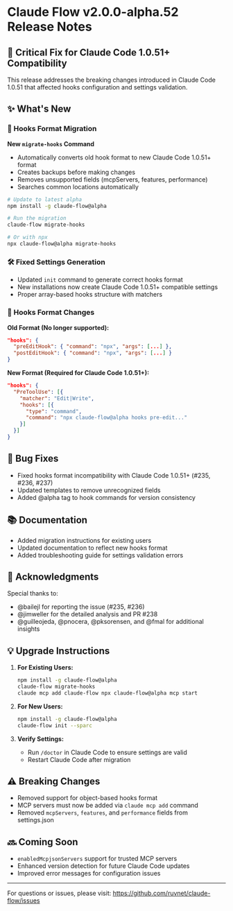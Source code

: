 # Claude Flow v2.0.0-alpha.52 Release Notes

## 🎉 Critical Fix for Claude Code 1.0.51+ Compatibility

This release addresses the breaking changes introduced in Claude Code 1.0.51 that affected hooks configuration and settings validation.

## ✨ What's New

### 🔧 Hooks Format Migration

**New `migrate-hooks` Command**
- Automatically converts old hook format to new Claude Code 1.0.51+ format
- Creates backups before making changes
- Removes unsupported fields (mcpServers, features, performance)
- Searches common locations automatically

```bash
# Update to latest alpha
npm install -g claude-flow@alpha

# Run the migration
claude-flow migrate-hooks

# Or with npx
npx claude-flow@alpha migrate-hooks
```

### 🛠️ Fixed Settings Generation

- Updated `init` command to generate correct hooks format
- New installations now create Claude Code 1.0.51+ compatible settings
- Proper array-based hooks structure with matchers

### 📝 Hooks Format Changes

**Old Format (No longer supported):**
```json
"hooks": {
  "preEditHook": { "command": "npx", "args": [...] },
  "postEditHook": { "command": "npx", "args": [...] }
}
```

**New Format (Required for Claude Code 1.0.51+):**
```json
"hooks": {
  "PreToolUse": [{
    "matcher": "Edit|Write",
    "hooks": [{
      "type": "command",
      "command": "npx claude-flow@alpha hooks pre-edit..."
    }]
  }]
}
```

## 🐛 Bug Fixes

- Fixed hooks format incompatibility with Claude Code 1.0.51+ (#235, #236, #237)
- Updated templates to remove unrecognized fields
- Added @alpha tag to hook commands for version consistency

## 📚 Documentation

- Added migration instructions for existing users
- Updated documentation to reflect new hooks format
- Added troubleshooting guide for settings validation errors

## 🙏 Acknowledgments

Special thanks to:
- @bailejl for reporting the issue (#235, #236)
- @jimweller for the detailed analysis and PR #238
- @guilleojeda, @pnocera, @pksorensen, and @fmal for additional insights

## 💡 Upgrade Instructions

1. **For Existing Users:**
   ```bash
   npm install -g claude-flow@alpha
   claude-flow migrate-hooks
   claude mcp add claude-flow npx claude-flow@alpha mcp start
   ```

2. **For New Users:**
   ```bash
   npm install -g claude-flow@alpha
   claude-flow init --sparc
   ```

3. **Verify Settings:**
   - Run `/doctor` in Claude Code to ensure settings are valid
   - Restart Claude Code after migration

## ⚠️ Breaking Changes

- Removed support for object-based hooks format
- MCP servers must now be added via `claude mcp add` command
- Removed `mcpServers`, `features`, and `performance` fields from settings.json

## 🔜 Coming Soon

- `enabledMcpjsonServers` support for trusted MCP servers
- Enhanced version detection for future Claude Code updates
- Improved error messages for configuration issues

---

For questions or issues, please visit: https://github.com/ruvnet/claude-flow/issues